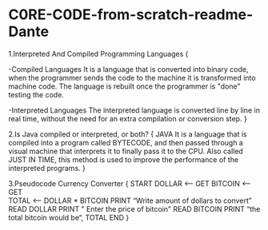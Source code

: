 # C0RE-C0DE-from-scratch-readme-Dante

1.Interpreted And Compiled Programming Languages {

-Compiled Languages
It is a language that is converted into binary code, when the programmer sends the code to the machine it is transformed into machine code. The language is rebuilt once the programmer is "done" testing the code.

-Interpreted Languages
The interpreted language is converted line by line in real time, without the need for an extra compilation or conversion step.
}

2.Is Java compiled or interpreted, or both? {
JAVA It is a language that is compiled into a program called BYTECODE, and then passed through a visual machine that interprets it to finally pass it to the CPU. Also called JUST IN TIME, this method is used to improve the performance of the interpreted programs.
}

3.Pseudocode Currency Converter {
START 
DOLLAR <-- GET 
BITCOIN <-- GET  
TOTAL <-- DOLLAR * BITCOIN
 PRINT “Write amount of dollars to convert” 
READ DOLLAR
 PRINT " Enter the price of bitcoin"
READ BITCOIN
PRINT “the total bitcoin would be“, TOTAL
END
}

